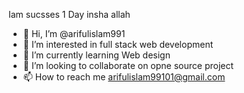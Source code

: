 Iam sucsses 1 Day insha allah
- 👋 Hi, I’m @arifulislam991
- 👀 I’m interested in full stack web development
- 🌱 I’m currently learning Web design 
- 💞️ I’m looking to collaborate on opne source project  
- 📫 How to reach me arifulislam99101@gmail.com 

<!---
arifulislam991/arifulislam991 is a ✨ special ✨ repository because its `README.md` (this file) appears on your GitHub profile.
You can click the Preview link to take a look at your changes.
--->
